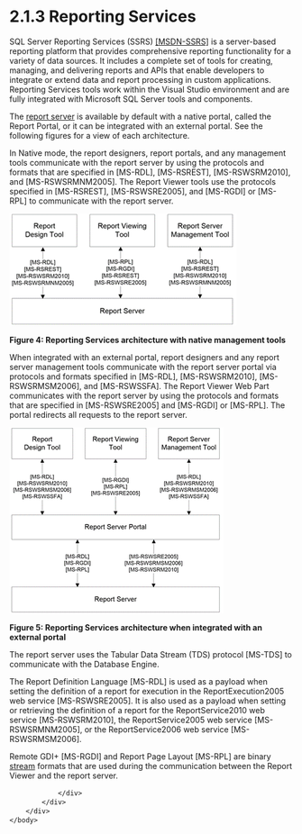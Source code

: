 <html dir="LTR" xmlns:mshelp="http://msdn.microsoft.com/mshelp" xmlns:ddue="http://ddue.schemas.microsoft.com/authoring/2003/5" xmlns:xlink="http://www.w3.org/1999/xlink" xmlns:tool="http://www.microsoft.com/tooltip">
    <head>
        <meta http-equiv="Content-Type" content="text/html; CHARSET=utf-8"></meta>
        <meta name="save" content="history"></meta>
        <title>2.1.3 Reporting Services</title>
        <xml>
            <mshelp:toctitle title="2.1.3 Reporting Services"></mshelp:toctitle>
            <mshelp:rltitle title="[MS-SSSO]: Reporting Services"></mshelp:rltitle>
            <mshelp:keyword index="A" term="b8cd0329-a513-42bc-98fa-16e19836954a"></mshelp:keyword>
            <mshelp:attr name="DCSext.ContentType" value="open specification"></mshelp:attr>
            <mshelp:attr name="AssetID" value="b8cd0329-a513-42bc-98fa-16e19836954a"></mshelp:attr>
            <mshelp:attr name="TopicType" value="kbRef"></mshelp:attr>
            <mshelp:attr name="DCSext.Title" value="[MS-SSSO]: Reporting Services" />
        </xml>
    </head>
    <body>
        <div id="header">
            <h1 class="heading">2.1.3 Reporting Services</h1>
        </div>
        <div id="mainSection">
            <div id="mainBody">
                <div id="allHistory" class="saveHistory"></div>
                <div id="sectionSection0" class="section" name="collapseableSection">
                    

<p>SQL Server Reporting Services (SSRS) <a href="https://go.microsoft.com/fwlink/?LinkId=152499">[MSDN-SSRS]</a> is a
server-based reporting platform that provides comprehensive reporting
functionality for a variety of data sources. It includes a complete set of
tools for creating, managing, and delivering reports and APIs that enable
developers to integrate or extend data and report processing in custom
applications. Reporting Services tools work within the Visual Studio
environment and are fully integrated with Microsoft SQL Server tools and
components.</p>

<p>The <a href="20049766-3c6e-4f20-a20e-64785e88f6f2.htm#gt_cbdd3a12-e9ec-43e2-ac97-9c47f171f96a">report
server</a> is available by default with a native portal, called the Report
Portal, or it can be integrated with an external portal. See the following
figures for a view of each architecture.</p>

<p>In Native mode, the report designers, report portals, and
any management tools communicate with the report server by using the protocols
and formats that are specified in <mshelp:link keywords="53287204-7cd0-4bc9-a5cd-d42a5925dca1" tabindex="0">[MS-RDL]</mshelp:link>, <mshelp:link keywords="a7752484-e24a-41f8-8ea2-c0e6568768fd" tabindex="0">[MS-RSREST]</mshelp:link>,
<mshelp:link keywords="0c9864cf-afe9-4789-ae9e-a55df1ff9111" tabindex="0">[MS-RSWSRM2010]</mshelp:link>,
and <mshelp:link keywords="a30e6fc4-36ad-423a-b578-ba50523f5a77" tabindex="0">[MS-RSWSRMNM2005]</mshelp:link>.
The Report Viewer tools use the protocols specified in <mshelp:link keywords="a7752484-e24a-41f8-8ea2-c0e6568768fd" tabindex="0">[MS-RSREST]</mshelp:link>,
<mshelp:link keywords="96c33524-52c1-4358-a23a-6921db74211c" tabindex="0">[MS-RSWSRE2005]</mshelp:link>,
and <mshelp:link keywords="b420a652-10eb-49b2-834c-ebc4d31e8ce5" tabindex="0">[MS-RGDI]</mshelp:link>
or <mshelp:link keywords="9c4ff7ba-f6da-4092-9670-aa0e54e73887" tabindex="0">[MS-RPL]</mshelp:link>
to communicate with the report server.</p>

<p><img id="MS-SSSO_pictffc3df06-06db-fe2b-0188-a6504229fb77.png" src="MS-SSSO_files/image004.png" alt="Reporting Services architecture with native management tools" title="Reporting Services architecture with native management tools"></p>

<p><b>Figure 4: Reporting Services architecture with native
management tools</b></p>

<p>When integrated with an external portal, report designers
and any report server management tools communicate with the report server
portal via protocols and formats specified in <mshelp:link keywords="53287204-7cd0-4bc9-a5cd-d42a5925dca1" tabindex="0">[MS-RDL]</mshelp:link>, <mshelp:link keywords="0c9864cf-afe9-4789-ae9e-a55df1ff9111" tabindex="0">[MS-RSWSRM2010]</mshelp:link>,
<mshelp:link keywords="eea1faab-ab5f-4fac-aecd-5c7543a8977c" tabindex="0">[MS-RSWSRMSM2006]</mshelp:link>,
and <mshelp:link keywords="ee081425-607f-4742-8d61-5bf61f0d2a26" tabindex="0">[MS-RSWSSFA]</mshelp:link>.
The Report Viewer Web Part communicates with the report server by using the
protocols and formats that are specified in <mshelp:link keywords="96c33524-52c1-4358-a23a-6921db74211c" tabindex="0">[MS-RSWSRE2005]</mshelp:link>
and <mshelp:link keywords="b420a652-10eb-49b2-834c-ebc4d31e8ce5" tabindex="0">[MS-RGDI]</mshelp:link>
or <mshelp:link keywords="9c4ff7ba-f6da-4092-9670-aa0e54e73887" tabindex="0">[MS-RPL]</mshelp:link>.
The portal redirects all requests to the report server.</p>

<p><img id="MS-SSSO_pict008814ac-65de-ff26-b596-a531e285a90d.png" src="MS-SSSO_files/image005.png" alt="Reporting Services architecture when integrated with an external portal" title="Reporting Services architecture when integrated with an external portal"></p>

<p><b>Figure 5: Reporting Services architecture when integrated
with an external portal</b></p>

<p>The report server uses the Tabular Data Stream (TDS)
protocol <mshelp:link keywords="b46a581a-39de-4745-b076-ec4dbb7d13ec" tabindex="0">[MS-TDS]</mshelp:link>
to communicate with the Database Engine.</p>

<p>The Report Definition Language <mshelp:link keywords="53287204-7cd0-4bc9-a5cd-d42a5925dca1" tabindex="0">[MS-RDL]</mshelp:link>
is used as a payload when setting the definition of a report for execution in
the ReportExecution2005 web service <mshelp:link keywords="96c33524-52c1-4358-a23a-6921db74211c" tabindex="0">[MS-RSWSRE2005]</mshelp:link>.
It is also used as a payload when setting or retrieving the definition of a
report for the ReportService2010 web service <mshelp:link keywords="0c9864cf-afe9-4789-ae9e-a55df1ff9111" tabindex="0">[MS-RSWSRM2010]</mshelp:link>,
the ReportService2005 web service <mshelp:link keywords="a30e6fc4-36ad-423a-b578-ba50523f5a77" tabindex="0">[MS-RSWSRMNM2005]</mshelp:link>,
or the ReportService2006 web service <mshelp:link keywords="eea1faab-ab5f-4fac-aecd-5c7543a8977c" tabindex="0">[MS-RSWSRMSM2006]</mshelp:link>.</p>

<p>Remote GDI+ <mshelp:link keywords="b420a652-10eb-49b2-834c-ebc4d31e8ce5" tabindex="0">[MS-RGDI]</mshelp:link>
and Report Page Layout <mshelp:link keywords="9c4ff7ba-f6da-4092-9670-aa0e54e73887" tabindex="0">[MS-RPL]</mshelp:link>
are binary <a href="20049766-3c6e-4f20-a20e-64785e88f6f2.htm#gt_f3529cd8-50da-4f36-aa0b-66af455edbb6">stream</a>
formats that are used during the communication between the Report Viewer and
the report server.</p>


                </div>
            </div>
        </div>
    </body>
</html>